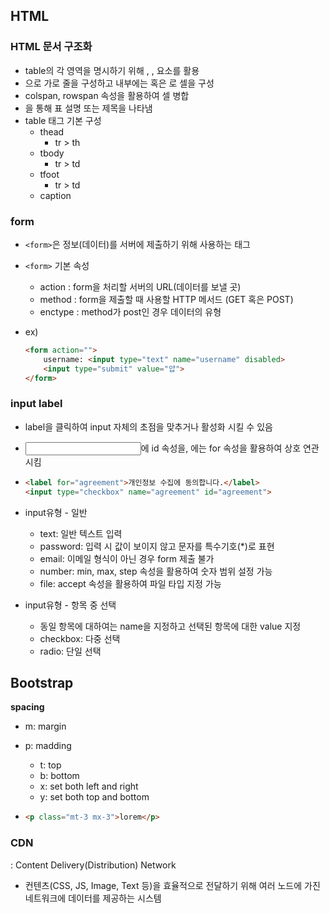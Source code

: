 ## HTML



### HTML 문서 구조화

- table의 각 영역을 명시하기 위해 <thead>, <tbody>, <tfoot> 요소를 활용
- <tr>으로 가로 줄을 구성하고 내부에는 <th> 혹은 <td>로 셀을 구성
- colspan, rowspan 속성을 활용하여 셀 병합
- <caption>을 통해 표 설명 또는 제목을 나타냄
- table 태그 기본 구성
  - thead
    - tr > th
  - tbody
    - tr > td
  - tfoot
    - tr > td
  - caption



### form

- `<form>`은 정보(데이터)를 서버에 제출하기 위해 사용하는 태그

- `<form>` 기본 속성
  - action : form을 처리할 서버의 URL(데이터를 보낼 곳)
  - method : form을 제출할 때 사용할 HTTP 메서드 (GET 혹은 POST)
  - enctype : method가 post인 경우 데이터의 유형

- ex)

  ```html
  <form action="">
      username: <input type="text" name="username" disabled>
      <input type="submit" value="얍">
  </form>
  ```

  

### input label

- label을 클릭하여 input 자체의 초점을 맞추거나 활성화 시킬 수 있음

- <input>에 id 속성을, <label>에는 for 속성을 활용하여 상호 연관 시킴

- ```html
  <label for="agreement">개인정보 수집에 동의합니다.</label>
  <input type="checkbox" name="agreement" id="agreement">
  ```

- input유형 - 일반

  - text: 일반 텍스트 입력
  - password: 입력 시 값이 보이지 않고 문자를 특수기호(*)로 표현
  - email: 이메일 형식이 아닌 경우 form 제출 불가
  - number: min, max, step 속성을 활용하여 숫자 범위 설정 가능
  - file: accept 속성을 활용하여 파일 타입 지정 가능

- input유형 - 항목 중 선택

  - 동일 항목에 대하여는 name을 지정하고 선택된 항목에 대한 value 지정
  - checkbox: 다중 선택
  - radio: 단일 선택



## Bootstrap



**spacing**

- m: margin

- p: madding

  - t: top
  - b: bottom
  - x: set both left and right
  - y: set both top and bottom

- ```html
  <p class="mt-3 mx-3">lorem</p>
  ```



### CDN

: Content Delivery(Distribution) Network

- 컨텐츠(CSS, JS, Image, Text 등)을 효율적으로 전달하기 위해 여러 노드에 가진 네트워크에 데이터를 제공하는 시스템